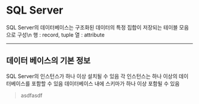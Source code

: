 # SQL Server

SQL Server의 데이터베이스는 구조화된 데이터의 특정 집합이 저장되는 테이블 모음으로 구성\n
행 : record, tuple
열 : attribute

--------------
## 데이터 베이스의 기본 정보

SQL Server의 인스턴스가 하나 이상 설치될 수 있음
각 인스턴스는 하나 이상의 데이터베이스를 포함할 수 있음
데이터베이스 내에 스키마가 하나 이상 포함될 수 있음
> asdfasdf
